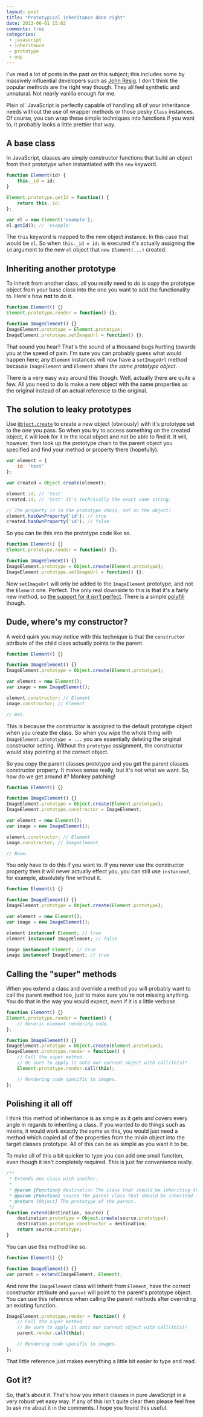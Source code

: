 ```yaml
---
layout: post
title: "Prototypical inheritance done right"
date: 2013-06-01 15:02
comments: true
categories:
 - javascript
 - inheritance
 - prototype
 - oop
---
```


I've read a lot of posts in the past on this subject; this includes some by massively influential developers such as [John Resig][jr-inheritance]. I don't think the popular methods are the right way though. They all feel synthetic and unnatural. Not nearly vanilla enough for me.

Plain ol' JavaScript is perfectly capable of handling all of your inheritance needs without the use of wrapper methods or those pesky `Class` instances. Of course, you can wrap these simple techniques into functions if you want to, it probably looks a little prettier that way.

<!-- more -->

## A base class

In JavaScript, classes are simply constructor functions that build an object from their prototype when instantiated with the `new` keyword.

```javascript
function Element(id) {
	this._id = id;
}

Element.prototype.getId = function() {
	return this._id;
};

var el = new Element('example');
el.getId(); // 'example'
```

The `this` keyword is mapped to the new object instance. In this case that would be `el`. So when `this._id = id;` is executed it's actually assigning the `id` argument to the new `el` object that `new Element(...)` created.

## Inheriting another prototype

To inherit from another class, all you really need to do is copy the prototype object from your base class into the one you want to add the functionality to. Here's how **not** to do it.

```javascript
function Element() {}
Element.prototype.render = function() {};

function ImageElement() {}
ImageElement.prototype = Element.prototype;
ImageElement.prototype.setImageUrl = function() {};
```

That sound you hear? That's the sound of a thousand bugs hurtling towards you at the speed of pain. I'm sure you can probably guess what would happen here; any `Element` instances will now have a `setImageUrl` method because `ImageElement` and `Element` share *the same prototype object*.

There is a very easy way around this though. Well, actually there are quite a few. All you need to do is make a new object with the same properties as the original instead of an actual reference to the original.

## The solution to leaky prototypes

Use [`Object.create`][create] to create a new object (obviously) with it's prototype set to the one you pass. So when you try to access something on the created object, it will look for it in the local object and not be able to find it. It  will, however, then look up the prototype chain to the parent object you specified and find your method or property there (hopefully).

```javascript
var element = {
	id: 'test'
};

var created = Object.create(element);

element.id; // 'test'
created.id; // 'test' It's technically the exact same string.

// The property is in the prototype chain, not on the object!
element.hasOwnProperty('id'); // true
created.hasOwnProperty('id'); // false
```

So you can tie this into the prototype code like so.

```javascript
function Element() {}
Element.prototype.render = function() {};

function ImageElement() {}
ImageElement.prototype = Object.create(Element.prototype);
ImageElement.prototype.setImageUrl = function() {};
```

Now `setImageUrl` will only be added to the `ImageElement` prototype, and not the `Element` one. Perfect. The only real downside to this is that it's a fairly new method, so [the support for it *isn't* perfect][use-create]. There is a simple [polyfill][create-polyfill] though.

## Dude, where's my constructor?

A weird quirk you may notice with this technique is that the `constructor` attribute of the child class actually points to the parent.

```javascript
function Element() {}

function ImageElement() {}
ImageElement.prototype = Object.create(Element.prototype);

var element = new Element();
var image = new ImageElement();

element.constructor; // Element
image.constructor; // Element

// Wat.
```

This is because the constructor is assigned to the default prototype object when you create the class. So when you wipe the whole thing with `ImageElement.prototype = ...` you are essentially deleting the original constructor setting. Without the `prototype` assignment, the constructor would stay pointing at the correct object.

So you copy the parent classes prototype and you get the parent classes constructor property. It makes sense really, but it's not what we want. So, how do we get around it? Monkey patching!

```javascript
function Element() {}

function ImageElement() {}
ImageElement.prototype = Object.create(Element.prototype);
ImageElement.prototype.constructor = ImageElement;

var element = new Element();
var image = new ImageElement();

element.constructor; // Element
image.constructor; // ImageElement

// Boom.
```

You only have to do this if you want to. If you never use the constructor property then it will never actually effect you, you can still use `instanceof`, for example, absolutely fine without it.

```javascript
function Element() {}

function ImageElement() {}
ImageElement.prototype = Object.create(Element.prototype);

var element = new Element();
var image = new ImageElement();

element instanceof Element; // true
element instanceof ImageElement; // false

image instanceof Element; // true
image instanceof ImageElement; // true
```

## Calling the "super" methods

When you extend a class and override a method you will probably want to call the parent method too, just to make sure you're not missing anything. You do that in the way you would expect, even if it is a little verbose.

```javascript
function Element() {}
Element.prototype.render = function() {
	// Generic element rendering code.
};

function ImageElement() {}
ImageElement.prototype = Object.create(Element.prototype);
ImageElement.prototype.render = function() {
	// Call the super method.
	// Be sure to apply it onto our current object with call(this)!
	Element.prototype.render.call(this);

	// Rendering code specific to images.
};
```

## Polishing it all off

I think this method of inheritance is as simple as it gets and covers every angle in regards to inheriting a class. If you wanted to do things such as mixins, it would work exactly the same as this, you would just need a method which copied all of the properties from the mixin object into the target classes prototype. All of this can be as simple as you want it to be.

To make all of this a bit quicker to type you can add one small function, even though it isn't completely required. This is just for convenience really.

```javascript
/**
 * Extends one class with another.
 *
 * @param {Function} destination The class that should be inheriting things.
 * @param {Function} source The parent class that should be inherited from.
 * @return {Object} The prototype of the parent.
 */
function extend(destination, source) {
	destination.prototype = Object.create(source.prototype);
	destination.prototype.constructor = destination;
	return source.prototype;
}
```

You can use this method like so.

```javascript
function Element() {}

function ImageElement() {}
var parent = extend(ImageElement, Element);
```

And now the `ImageElement` class will inherit from `Element`, have the correct constructor attribute and `parent` will point to the parent's prototype object. You can use this reference when calling the parent methods after overriding an existing function.

```javascript
ImageElement.prototype.render = function() {
	// Call the super method.
	// Be sure to apply it onto our current object with call(this)!
	parent.render.call(this);

	// Rendering code specific to images.
};
```

That little reference just makes everything a little bit easier to type and read.

## Got it?

So, that's about it. That's how you inherit classes in pure JavaScript in a very robust yet easy way. If any of this isn't quite clear then please feel free to ask me about it in the comments. I hope you found this useful.

[jr-inheritance]: http://ejohn.org/blog/simple-javascript-inheritance/
[create]: https://developer.mozilla.org/en-US/docs/Web/JavaScript/Reference/Global_Objects/Object/create
[use-create]: http://kangax.github.io/es5-compat-table/#Object.create
[create-polyfill]: https://developer.mozilla.org/en-US/docs/Web/JavaScript/Reference/Global_Objects/Object/create#Polyfill
